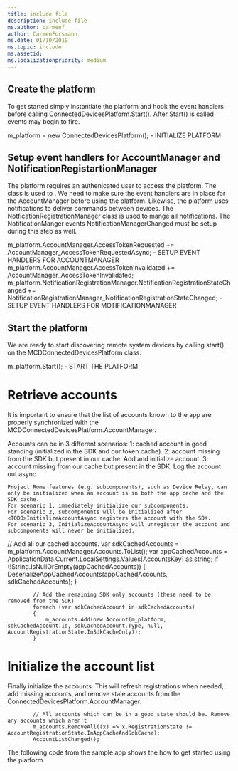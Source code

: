 ```yaml
---
title: include file
description: include file
ms.author: carmenf
author: CarmenForsmann
ms.date: 01/10/2019
ms.topic: include
ms.assetid: 
ms.localizationpriority: medium
---
```


## Create the platform

To get started simply instantiate the platform and hook the event handlers before calling <TODO>ConnectedDevicesPlatform.Start(). After <TODO>Start() is called events may begin to fire.

m_platform = new ConnectedDevicesPlatform(); - INITIALIZE PLATFORM

## Setup event handlers for AccountManager and NotificationRegistartionManager

The platform requires an authenicated user to access the platform.  The  class is used to <TODO>.  We need to make sure the event handlers are in place for the AccountManager before using the platform.   Likewise, the platform uses notifications to deliver commands between devices.  The NotficationRegistrationManager class is used to mange all notifications.  The NotificationManger events NotificationManagerChanged must be setup during this step as well.

m_platform.AccountManager.AccessTokenRequested += AccountManager_AccessTokenRequestedAsync; - SETUP EVENT HANDLERS FOR ACCOUNTMANAGER
m_platform.AccountManager.AccessTokenInvalidated += AccountManager_AccessTokenInvalidated;
m_platform.NotificationRegistrationManager.NotificationRegistrationStateChanged += NotificationRegistrationManager_NotificationRegistrationStateChanged; - SETUP EVENT HANDLERS FOR MOTIFICATIONMANAGER

## Start the platform
We are ready to start discovering remote system devices by calling start() on the MCDConnectedDevicesPlatform class.

m_platform.Start(); - START THE PLATFORM

# Retrieve accounts

It is important to ensure that the list of accounts known to the app are properly synchronized with the MCDConnectedDevicesPlatform.AccountManager.

Accounts can be in 3 different scenarios:
    1: cached account in good standing (initialized in the SDK and our token cache).
    2: account missing from the SDK but present in our cache: Add and initialize account.
    3: account missing from our cache but present in the SDK. Log the account out async

    Project Rome features (e.g. subcomponents), such as Device Relay, can only be initialized when an account is in both the app cache and the SDK cache.
    For scenario 1, immediately initialize our subcomponents.
    For scenario 2, subcomponents will be initialized after <TODO>InitializeAccountAsync registers the account with the SDK.
    For scenario 3, InitializeAccountAsync will unregister the account and subcomponents will never be initialized.

<TODO>
    // Add all our cached accounts.
            var sdkCachedAccounts = m_platform.AccountManager.Accounts.ToList();
            var appCachedAccounts = ApplicationData.Current.LocalSettings.Values[AccountsKey] as string;
            if (!String.IsNullOrEmpty(appCachedAccounts))
            {
                DeserializeAppCachedAccounts(appCachedAccounts, sdkCachedAccounts);
            }

            // Add the remaining SDK only accounts (these need to be removed from the SDK)
            foreach (var sdkCachedAccount in sdkCachedAccounts)
            {
                m_accounts.Add(new Account(m_platform, sdkCachedAccount.Id, sdkCachedAccount.Type, null, AccountRegistrationState.InSdkCacheOnly));
            }

# Initialize the account list

Finally initialize the accounts. This will refresh registrations when needed, add missing accounts, and remove stale accounts from the <TODO>ConnectedDevicesPlatform.AccountManager.

            // All accounts which can be in a good state should be. Remove any accounts which aren't
            m_accounts.RemoveAll((x) => x.RegistrationState != AccountRegistrationState.InAppCacheAndSdkCache);
            AccountListChanged();

The following code from the sample app shows the how to get started using the platform. 

```ObjectiveC

```
